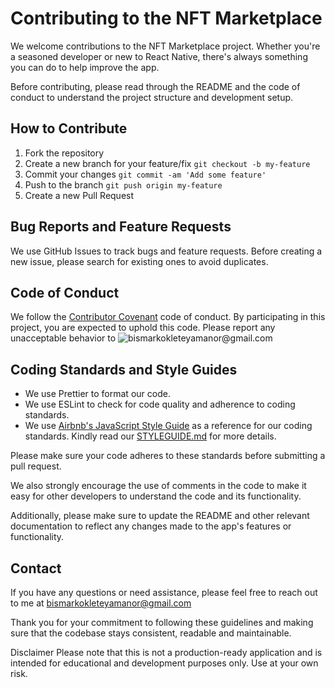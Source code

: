 # Contributing to the NFT Marketplace

We welcome contributions to the NFT Marketplace project. Whether you're a seasoned developer or new to React Native, there's always something you can do to help improve the app.

Before contributing, please read through the README and the code of conduct to understand the project structure and development setup.

## How to Contribute

1. Fork the repository
2. Create a new branch for your feature/fix `git checkout -b my-feature`
3. Commit your changes `git commit -am 'Add some feature'`
4. Push to the branch `git push origin my-feature`
5. Create a new Pull Request

## Bug Reports and Feature Requests

We use GitHub Issues to track bugs and feature requests. Before creating a new issue, please search for existing ones to avoid duplicates.

## Code of Conduct

We follow the [Contributor Covenant](https://www.contributor-covenant.org/) code of conduct. By participating in this project, you are expected to uphold this code. Please report any unacceptable behavior to ![bismarkokleteyamanor@gmail.com]()

## Coding Standards and Style Guides

- We use Prettier to format our code.
- We use ESLint to check for code quality and adherence to coding standards.
- We use [Airbnb's JavaScript Style Guide](https://github.com/airbnb/javascript) as a reference for our coding standards. Kindly read our [STYLEGUIDE.md](https://github.com/BismarkCodes/rn-nft-market-app/blob/main/STYLEGUIDE.md) for more details.

Please make sure your code adheres to these standards before submitting a pull request.

We also strongly encourage the use of comments in the code to make it easy for other developers to understand the code and its functionality.

Additionally, please make sure to update the README and other relevant documentation to reflect any changes made to the app's features or functionality.

## Contact

If you have any questions or need assistance, please feel free to reach out to me at [bismarkokleteyamanor@gmail.com]()

Thank you for your commitment to following these guidelines and making sure that the codebase stays consistent, readable and maintainable.

Disclaimer
Please note that this is not a production-ready application and is intended for educational and development purposes only. Use at your own risk.

